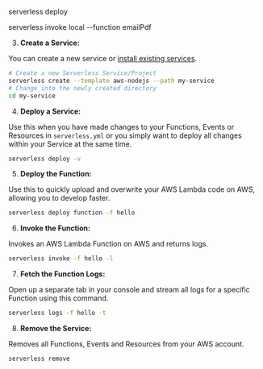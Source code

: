 serverless deploy

serverless invoke local --function emailPdf


3. **Create a Service:**

  You can create a new service or [install existing services](#how-to-install-a-service).
  ```bash
  # Create a new Serverless Service/Project
  serverless create --template aws-nodejs --path my-service
  # Change into the newly created directory
  cd my-service
  ```

4. **Deploy a Service:**

  Use this when you have made changes to your Functions, Events or Resources in `serverless.yml` or you simply want to deploy all changes within your Service at the same time.
  ```bash
  serverless deploy -v
  ```

5. **Deploy the Function:**

  Use this to quickly upload and overwrite your AWS Lambda code on AWS, allowing you to develop faster.
  ```bash
  serverless deploy function -f hello
  ```

6. **Invoke the Function:**

  Invokes an AWS Lambda Function on AWS and returns logs.
  ```bash
  serverless invoke -f hello -l
  ```

7. **Fetch the Function Logs:**

  Open up a separate tab in your console and stream all logs for a specific Function using this command.
  ```bash
  serverless logs -f hello -t
  ```

8. **Remove the Service:**

  Removes all Functions, Events and Resources from your AWS account.
  ```bash
  serverless remove
